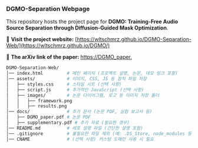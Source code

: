 ### DGMO-Separation Webpage
This repository hosts the project page for **DGMO: Training-Free Audio Source Separation through Diffusion-Guided Mask Optimization**.

🔗 **Visit the project website:** [https://wltschmrz.github.io/DGMO-Separation-Web/](https://wltschmrz.github.io/DGMO/)

📄 **The arXiv link of the paper:** [https://DGMO_paper.](https://arxiv.org/abs/2506.02858)

```bash
DGMO-Separation-Web/
│── index.html         # 메인 페이지 (프로젝트 설명, 논문, 데모 링크 포함)
│── assets/            # 이미지, CSS, JS 등 정적 파일 저장
│   ├── styles.css     # 스타일 시트 (선택 사항)
│   ├── script.js      # 추가적인 JavaScript (선택 사항)
│   ├── images/        # 논문 다이어그램, 로고 등 이미지 저장 폴더
│   │   ├── framework.png
│   │   ├── results.png
│── docs/              # 추가 문서 (논문 PDF, 실험 보고서 등)
│   ├── DGMO_paper.pdf # 논문 PDF
│   ├── supplementary.pdf # 추가 자료 (필요한 경우)
│── README.md          # 레포 설명 파일 (간단한 설명 포함)
│── .gitignore         # 불필요한 파일 제외 (예: .DS_Store, node_modules 등)
│── CNAME              # (선택 사항) 커스텀 도메인 사용 시 필요
```
